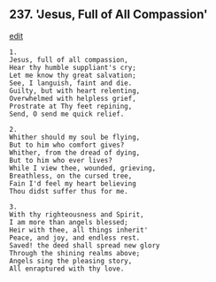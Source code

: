 
## 237.  'Jesus, Full of All Compassion'
[edit](https://docs.google.com/document/d/1rnp0hPMm4HPWFBT68P8Al4DLaFNBKFaH/edit?mode=html)




    1.
    Jesus, full of all compassion, 
    Hear thy humble suppliant's cry; 
    Let me know thy great salvation; 
    See, I languish, faint and die. 
    Guilty, but with heart relenting, 
    Overwhelmed with helpless grief, 
    Prostrate at Thy feet repining, 
    Send, O send me quick relief. 

    2.
    Whither should my soul be flying, 
    But to him who comfort gives? 
    Whither, from the dread of dying, 
    But to him who ever lives? 
    While I view thee, wounded, grieving, 
    Breathless, on the cursed tree, 
    Fain I'd feel my heart believing 
    Thou didst suffer thus for me. 

    3.
    With thy righteousness and Spirit, 
    I am more than angels blessed; 
    Heir with thee, all things inherit' 
    Peace, and joy, and endless rest. 
    Saved! the deed shall spread new glory 
    Through the shining realms above; 
    Angels sing the pleasing story, 
    All enraptured with thy love.
